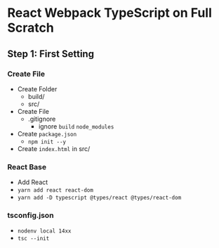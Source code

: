 # React Webpack TypeScript on Full Scratch

## Step 1: First Setting

### Create File

- Create Folder
  - build/
  - src/
- Create File
  - .gitignore
    - ignore `build` `node_modules`
- Create `package.json`
  - `npm init --y`
- Create `index.html` in src/

### React Base

- Add React
- `yarn add react react-dom`
- `yarn add -D typescript @types/react @types/react-dom`

### tsconfig.json

- `nodenv local 14xx`
- `tsc --init`
